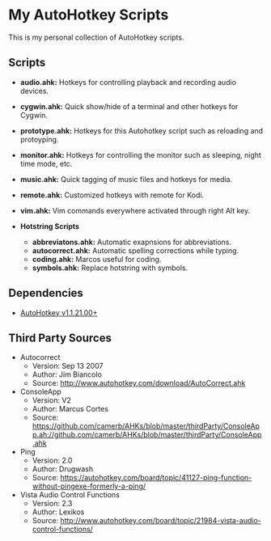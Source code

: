 My AutoHotkey Scripts
=====================

This is my personal collection of AutoHotkey scripts.

Scripts
-------
* __audio.ahk:__ Hotkeys for controlling playback and recording audio devices.
* __cygwin.ahk:__ Quick show/hide of a terminal and other hotkeys for Cygwin.
* __prototype.ahk:__ Hotkeys for this Autohotkey script such as reloading and protoyping.
* __monitor.ahk:__ Hotkeys for controlling the monitor such as sleeping, night time mode, etc.
* __music.ahk:__ Quick tagging of music files and hotkeys for media.
* __remote.ahk:__ Customized hotkeys with remote for Kodi.
* __vim.ahk:__ Vim commands everywhere activated through right Alt key.

* __Hotstring Scripts__
  - __abbreviatons.ahk:__ Automatic exapnsions for abbreviations.
  - __autocorrect.ahk:__ Automatic spelling corrections while typing.
  - __coding.ahk:__ Marcos useful for coding.
  - __symbols.ahk:__ Replace hotstring with symbols.

Dependencies
------------
* [AutoHotkey v1.1.21.00+](http://ahkscript.org/)

Third Party Sources
-------------------
* Autocorrect
  - Version: Sep 13 2007
  - Author: Jim Biancolo
  - Source: http://www.autohotkey.com/download/AutoCorrect.ahk
* ConsoleApp
  - Version: V2
  - Author: Marcus Cortes
  - Source: https://github.com/camerb/AHKs/blob/master/thirdParty/ConsoleApp.ah://github.com/camerb/AHKs/blob/master/thirdParty/ConsoleApp.ahk
* Ping
  - Version: 2.0
  - Author: Drugwash
  - Source: https://autohotkey.com/board/topic/41127-ping-function-without-pingexe-formerly-a-ping/
* Vista Audio Control Functions
  - Version: 2.3
  - Author: Lexikos
  - Source: http://www.autohotkey.com/board/topic/21984-vista-audio-control-functions/
